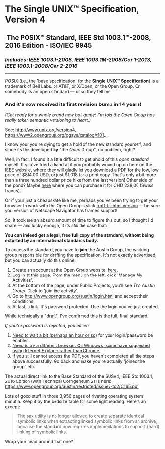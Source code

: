 # **The Single UNIX™ Specification, Version 4**
##  The POSIX™ Standard, IEEE Std 1003.1™-2008, 2016 Edition - ISO/IEC 9945
### _Includes: IEEE 1003.1-2008, IEEE 1003.1M-2008/Cor 1-2013, IEEE 1003.1-2008/Cor 2-2016_

----

_POSIX_ (i.e., the 'base specification' for the **Single UNIX™ Specification**) is a trademark of Bell Labs.
 or AT&T, or X/Open, or the Open Group. Or somebody. Is an open standard — or so they tell me.

### **And it's now received its first revision bump in 14 years!**
_(Get ready for a whole brand new ball game! I'm told the Open Group has really taken semantic versioning to heart.)_ 

See: http://www.unix.org/version4, https://www2.opengroup.org/ogsys/catalog/t101...

I know your you're dying to get a hold of the new standard yourself,
and since its the developed **by** "the _Open_ Group", no problem, right?

Well, in fact, I found it a little difficult to get ahold of this _open standard_ myself. If you've tried a hand at it you probably wound up on here on the [IEEE website](http://ieeexplore.ieee.org/document/7582338/), where they will gladly let you download a PDF for the low, low price of $814.00 USD, or just $1,018 for a print copy. That's only a bit more than a three hundred dollar price hike from the last version! Other side of the pond? Maybe [here](http://www.iso.org/iso/iso_catalogue/catalogue_tc/catalogue_detail.htm?csnumber=50516) where you can purchase it for CHD 238,00 (Swiss francs). 

Or if your just a cheapskate like me, perhaps you've been trying to get your browser to work with the Open Group's slick [troff-to-html version](http://pubs.opengroup.org/onlinepubs/9699919799) — be sure you version of Netscape Navigator has frames support!


So, it took me an absurd amount of time to figure this out, so I thought I'd share — and lucky enough, it its _still_ the case that:
  
**You can indeed get a legal, free full copy of the standard, without being extorted by an international standards body.**

To access the standard, you have to **join** the Austin Group, the working group responsible for drafting the specification.
It's not exactly advertised, but you can actually do this online: 
  1. Create an account at the Open Group website, [here](https://www2.opengroup.org/ogsys/common/createIndividual.html).  
  2. Log in at this [page](https://collaboration.opengroup.org/operational/portal.php). From the menu on the left, click 'Manage My Activities'.
  3. At the bottom of the page, under Public Projects, you'll see _The Austin Group_. Click to 'join the activity'.
  4. Go to http://www.opengroup.org/austin/login.html and accept their conditions.
  5. At last, a link. It's password protected. Use the login you've just created.

While technically a "draft", I've confirmed this is the full, final standard.

_If you're password is rejected, you either:_
  1. [Need to wait a bit (perhaps an hour or so)](https://github.com/geoff-codes/posix-standard/issues/3) for your login/password be enabled.
  2. [Need to try a different browser. On Windows, some have suggested using Internet Explorer rather than Chrome.](https://github.com/geoff-codes/posix-standard/issues/2) 
  3. If you still cannot access the PDF, you haven't completed all the steps above successfully. Go back and make you're actually 'joined the group', etc.

The actual direct link to the Base Standard of the SUSv4, IEEE Std 1003.1, 2016 Edition (with Technical Corrigendum 2) is here:  
https://www.opengroup.org/austin/restricted/issue7-tc2/C165.pdf

Lots of good stuff in those 3,956 pages of riveting operating system minutia. Keep it by the bedsize table for some light reading. Here's an except:

> The pax utility is no longer allowed to create separate identical symbolic links when extracting linked symbolic links from an archive, because the standard now requires implementations to support (hard) linking of symbolic links.

Wrap your head around that one?
